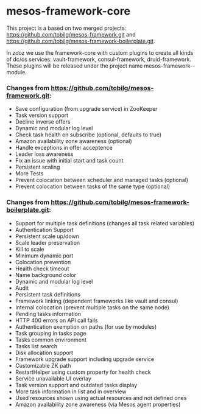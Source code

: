# mesos-framework-core

This project is a based on two merged projects: https://github.com/tobilg/mesos-framework.git and https://github.com/tobilg/mesos-framework-boilerplate.git.

In zooz we use the framework-core with custom plugins to create all kinds of dc/os services: vault-framework, consul-framework, druid-framework. These plugins will be released under the project name mesos-framework-<module-name>-module.


### Changes from https://github.com/tobilg/mesos-framework.git:

- Save configuration (from upgrade service) in ZooKeeper
- Task version support
- Decline inverse offers
- Dynamic and modular log level
- Check task health on subscribe (optional, defaults to true)
- Amazon availability zone awareness (optional)
- Handle exceptions in offer acceptence
- Leader loss awareness
- Fix an issue with initial start and task count
- Persistent scaling
- More Tests
- Prevent colocation between scheduler and managed tasks (optional)
- Prevent colocation between tasks of the same type (optional)


### Changes from https://github.com/tobilg/mesos-framework-boilerplate.git:


- Support for multiple task definitions (changes all task related variables)
- Authentication Support
- Persistent scale up/down
- Scale leader preservation
- Kill to scale
- Minimum dynamic port
- Colocation prevention
- Health check timeout
- Name background color
- Dynamic and modular log level
- Audit
- Persistent task definitions
- Framework linking (dependent frameworks like vault and consul)
- Internal colocation (prevent multiple tasks on the same node)
- Pending tasks information
- HTTP 400 errors on API call fails
- Authentication exemption on paths (for use by modules)
- Task grouping in tasks page
- Tasks common environment
- Tasks list search
- Disk allocation support
- Framework upgrade support including upgrade service
- Customizable ZK path
- RestartHelper using custom property for health check
- Service unavailable UI overlay
- Task version support and outdated tasks display
- More task information in list and in overview
- Used resources shown using actual resources and not defined ones
- Amazon availability zone awareness (via Mesos agent properties)
